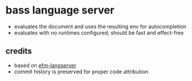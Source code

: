 # bass language server

* evaluates the document and uses the resulting env for autocompletion
* evaluates with no runtimes configured; should be fast and effect-free

## credits

* based on [efm-langserver](https://github.com/mattn/efm-langserver)
* commit history is preserved for proper code attribution
